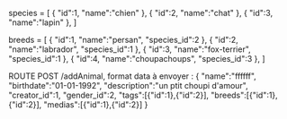 
species = [
    {
        "id":1,
        "name":"chien"
    },
    {
        "id":2,
        "name":"chat"
    },
    {
        "id":3,
        "name":"lapin"
    },
]

breeds = [
    {
        "id":1,
        "name":"persan",
        "species_id":2
    },
    {
        "id":2,
        "name":"labrador",
        "species_id":1
    },
    {
        "id":3,
        "name":"fox-terrier",
        "species_id":1
    },
    {
        "id":4,
        "name":"choupachoups",
        "species_id":3
    },
]



ROUTE POST /addAnimal, format data à envoyer : 
{
	"name":"ffffff",
	"birthdate":"01-01-1992",
	"description":"un ptit choupi d'amour",
	"creator_id":1,
	"gender_id":2,
	"tags":[{"id":1},{"id":2}],
	"breeds":[{"id":1},{"id":2}],
	"medias":[{"id":1},{"id":2}]
}

